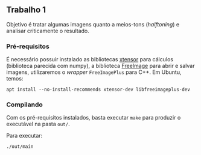 ## Trabalho 1

Objetivo é tratar algumas imagens quanto a meios-tons (_halftoning_) e analisar criticamente o resultado.

### Pré-requisitos

É necessário possuir instalado as bibliotecas [xtensor](https://quantstack.net/xtensor.html) para cálculos (biblioteca parecida com numpy), a biblioteca [FreeImage](http://freeimage.sourceforge.net/) para abrir e salvar imagens, utilizaremos o _wrapper_ `FreeImagePlus` para C++. Em Ubuntu, temos:
```
apt install --no-install-recommends xtensor-dev libfreeimageplus-dev
```

### Compilando

Com os pré-requisitos instalados, basta executar `make` para produzir o executável na pasta `out/`.

Para executar:
```
./out/main
```
